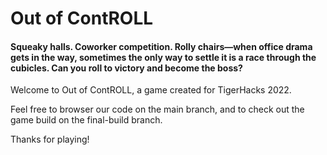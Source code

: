 # Out of ContROLL

#### Squeaky halls. Coworker competition. Rolly chairs—when office drama gets in the way, sometimes the only way to settle it is a race through the cubicles. Can you roll to victory and become the boss?

Welcome to Out of ContROLL, a game created for TigerHacks 2022.

Feel free to browser our code on the main branch, and to check out the game build on the final-build branch.

Thanks for playing!
